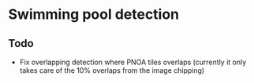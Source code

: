 # Swimming pool detection

## Todo 
- Fix overlapping detection where PNOA tiles overlaps (currently it only takes care of the 10% overlaps from the image chipping)
